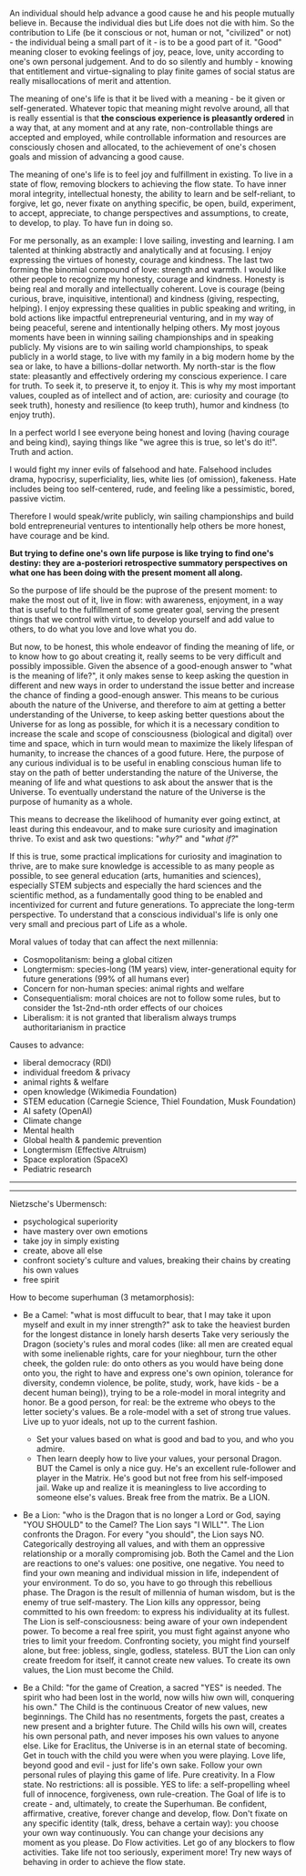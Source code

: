 An individual should help advance a good cause he and his people mutually believe in.
Because the individual dies but Life does not die with him.
So the contribution to Life (be it conscious or not, human or not, "civilized" or not) - the individual being a small part of it - is to be a good part of it.
"Good" meaning closer to evoking feelings of joy, peace, love, unity according to one's own personal judgement.
And to do so silently and humbly - knowing that entitlement and virtue-signaling to play finite games of social status are really misallocations of merit and attention.

The meaning of one's life is that it be lived with a meaning - be it given or self-generated.
Whatever topic that meaning might revolve around, all that is really essential is that **the conscious experience is pleasantly ordered** in a way that, at any moment and at any rate, non-controllable things are accepted and employed, while controllable information and resources are consciously chosen and allocated, to the achievement of one's chosen goals and mission of advancing a good cause.

The meaning of one's life is to feel joy and fulfillment in existing.
To live in a state of flow, removing blockers to achieving the flow state.
To have inner moral integrity, intellectual honesty, the ability to learn and be self-reliant, to forgive, let go, never fixate on anything specific, be open, build, experiment, to accept, appreciate, to change perspectives and assumptions, to create, to develop, to play.
To have fun in doing so.

For me personally, as an example:
I love sailing, investing and learning.
I am talented at thinking abstractly and analytically and at focusing.
I enjoy expressing the virtues of honesty, courage and kindness. The last two forming the binomial compound of love: strength and warmth.
I would like other people to recognize my honesty, courage and kindness.
Honesty is being real and morally and intellectually coherent.
Love is courage (being curious, brave, inquisitive, intentional) and kindness (giving, respecting, helping).
I enjoy expressing these qualities in public speaking and writing, in bold actions like impactful entrepreneurial venturing, and in my way of being peaceful, serene and intentionally helping others.
My most joyous moments have been in winning sailing championships and in speaking publicly.
My visions are to win sailing world championships, to speak publicly in a world stage, to live with my family in a big modern home by the sea or lake, to have a billions-dollar networth.
My north-star is the flow state: pleasantly and effectively ordering my conscious experience.
I care for truth.
To seek it, to preserve it, to enjoy it.
This is why my most important values, coupled as of intellect and of action, are: curiosity and courage (to seek truth), honesty and resilience (to keep truth), humor and kindness (to enjoy truth).

In a perfect world I see everyone being honest and loving (having courage and being kind), saying things like "we agree this is true, so let's do it!". Truth and action.

I would fight my inner evils of falsehood and hate.
Falsehood includes drama, hypocrisy, superficiality, lies, white lies (of omission), fakeness.
Hate includes being too self-centered, rude, and feeling like a pessimistic, bored, passive victim.

Therefore I would speak/write publicly, win sailing championships and build bold entrepreneurial ventures to intentionally help others be more honest, have courage and be kind.

**But trying to define one's own life purpose is like trying to find one's destiny: they are a-posteriori retrospective summatory perspectives on what one has been doing with the present moment all along.**

So the purpose of life should be the puprose of the present moment: to make the most out of it, live in flow: with awareness, enjoyment, in a way that is useful to the fulfillment of some greater goal, serving the present things that we control with virtue, to develop yourself and add value to others, to do what you love and love what you do.

But now, to be honest, this whole endeavor of finding the meaning of life, or to know how to go about creating it, really seems to be very difficult and possibly impossible.
Given the absence of a good-enough answer to "what is the meaning of life?", it only makes sense to keep asking the question in different and new ways in order to understand the issue better and increase the chance of finding a good-enough answer.
This means to be curious abouth the nature of the Universe, and therefore to aim at getting a better understanding of the Universe, to keep asking better questions about the Universe for as long as possible, for which it is a necessary condition to increase the scale and scope of consciousness (biological and digital) over time and space, which in turn would mean to maximize the likely lifespan of humanity, to increase the chances of a good future.
Here, the purpose of any curious individual is to be useful in enabling conscious human life to stay on the path of better understanding the nature of the Universe, the meaning of life and what questions to ask about the answer that is the Universe.
To eventually understand the nature of the Universe is the purpose of humanity as a whole.

This means to decrease the likelihood of humanity ever going extinct, at least during this endeavour, and to make sure curiosity and imagination thrive.
To exist and ask two questions: "*why?*" and "*what if?*"

If this is true, some practical implications for curiosity and imagination to thrive, are to make sure knowledge is accessible to as many people as possible, to see general education (arts, humanities and sciences), especially STEM subjects and especially the hard sciences and the scientific method, as a fundamentally good thing to be enabled and incentivized for current and future generations.
To appreciate the long-term perspective.
To understand that a conscious individual's life is only one very small and precious part of Life as a whole.



Moral values of today that can affect the next millennia:
- Cosmopolitanism: being a global citizen
- Longtermism: species-long (1M years) view, inter-generational equity for future generations (99% of all humans ever)
- Concern for non-human species: animal rights and welfare
- Consequentialism: moral choices are not to follow some rules, but to consider the 1st-2nd-nth order effects of our choices
- Liberalism: it is not granted that liberalism always trumps authoritarianism in practice

Causes to advance:
- liberal democracy (RDI)
- individual freedom & privacy
- animal rights & welfare
- open knowledge (Wikimedia Foundation)
- STEM education (Carnegie Science, Thiel Foundation, Musk Foundation)
- AI safety (OpenAI)
- Climate change
- Mental health
- Global health & pandemic prevention
- Longtermism (Effective Altruism)
- Space exploration (SpaceX)
- Pediatric research



________________________________________________________
________________________________________________________
Nietzsche's Ubermensch:
- psychological superiority
- have mastery over own emotions
- take joy in simply existing
- create, above all else
- confront society's culture and values, breaking their chains by creating his own values
- free spirit

How to become superhuman (3 metamorphosis):
- Be a Camel: "what is most diffucult to bear, that I may take it upon myself and exult in my inner strength?"
   ask to take the heaviest burden for the longest distance in lonely harsh deserts
   Take very seriously the Dragon (society's rules and moral codes (like: all men are created equal with some inelienable rights, care for your nieghbour, turn the other cheek, the golden rule: do onto others as you would have being done onto you, the right to have and express one's own opinion, tolerance for diversity, condemn violence, be polite, study, work, have kids - be a decent human being)), trying to be a role-model in moral integrity and honor.
   Be a good person, for real: be the extreme who obeys to the letter society's values.
   Be a role-model with a set of strong true values. Live up to yuor ideals, not up to the current fashion.
   - Set your values based on what is good and bad to you, and who you admire.
   - Then learn deeply how to live your values, your personal Dragon.
   BUT the Camel is only a nice guy. He's an excellent rule-follower and player in the Matrix. He's good but not free from his self-imposed jail.
   Wake up and realize it is meaningless to live according to someone else's values.
   Break free from the matrix. Be a LION.
   
- Be a Lion: "who is the Dragon that is no longer a Lord or God, saying "YOU SHOULD" to the Camel? The Lion says "I WILL"".
  The Lion confronts the Dragon. For every "you should", the Lion says NO. Categorically destroying all values, and with them an oppressive relationship or a morally compromising job.
  Both the Camel and the Lion are reactions to one's values: one positive, one negative.
  You need to find your own meaning and individual mission in life, independent of your environment. To do so, you have to go through this rebellious phase.
  The Dragon is the result of millennia of human wisdom, but is the enemy of true self-mastery.
  The Lion kills any oppressor, being committed to his own freedom: to express his individuality at its fullest.
  The Lion is self-consciousness: being aware of your own independent power.
  To become a real free spirit, you must fight against anyone who tries to limit your freedom.
  Confronting society, you might find yourself alone, but free: jobless, single, godless, stateless.
  BUT the Lion can only create freedom for itself, it cannot create new values.
  To create its own values, the Lion must become the Child.
  
- Be a Child: "for the game of Creation, a sacred "YES" is needed. The spirit who had been lost in the world, now wills hiw own will, conquering his own."
  The Child is the continuous Creator of new values, new beginnings.
  The Child has no resentments, forgets the past, creates a new present and a brighter future.
  The Child wills his own will, creates his own personal path, and never imposes his own values to anyone else.
  Like for Eraclitus, the Universe is in an eternal state of becoming.
  Get in touch with the child you were when you were playing. 
  Love life, beyond good and evil - just for life's own sake.
  Follow your own personal rules of playing this game of life.
  Pure creativity. In a Flow state.
  No restrictions: all is possible.
  YES to life: a self-propelling wheel full of innocence, forgiveness, own rule-creation.
  The Goal of life is to create - and, ultimately, to create the Superhuman.
  Be confident, affirmative, creative, forever change and develop, flow.
  Don't fixate on any specific identity (talk, dress, behave a certain way): you choose your own way continuously.
  You can change your decisions any moment as you please.
  Do Flow activities.
  Let go of any blockers to flow activities.
  Take life not too seriously, experiment more!
  Try new ways of behaving in order to achieve the flow state.
  
